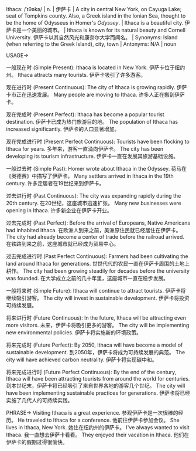 Ithaca: /ˈɪθəkə/ | n. | 伊萨卡 | A city in central New York, on Cayuga Lake; seat of Tompkins county. Also, a Greek island in the Ionian Sea, thought to be the home of Odysseus in Homer's *Odyssey*. | Ithaca is a beautiful city. 伊萨卡是一个美丽的城市。 | Ithaca is known for its natural beauty and Cornell University. 伊萨卡以其自然风光和康奈尔大学而闻名。 | Synonyms:  Island (when referring to the Greek Island), city, town | Antonyms: N/A | noun


USAGE->

一般现在时 (Simple Present):
Ithaca is located in New York. 伊萨卡位于纽约州。
Ithaca attracts many tourists. 伊萨卡吸引了许多游客。

现在进行时 (Present Continuous):
The city of Ithaca is growing rapidly. 伊萨卡市正在迅速发展。
Many people are moving to Ithaca. 许多人正在搬到伊萨卡。

现在完成时 (Present Perfect):
Ithaca has become a popular tourist destination. 伊萨卡已成为热门旅游目的地。
The population of Ithaca has increased significantly. 伊萨卡的人口显著增加。

现在完成进行时 (Present Perfect Continuous):
Tourists have been flocking to Ithaca for years. 多年来，游客一直涌向伊萨卡。
The city has been developing its tourism infrastructure. 伊萨卡一直在发展其旅游基础设施。

一般过去时 (Simple Past):
Homer wrote about Ithaca in the Odyssey. 荷马在《奥德赛》中描写了伊萨卡。
Many settlers arrived in Ithaca in the 19th century. 许多定居者在19世纪来到伊萨卡。

过去进行时 (Past Continuous):
The city was expanding rapidly during the 20th century. 在20世纪，这座城市迅速扩张。
Many new businesses were opening in Ithaca. 许多新企业在伊萨卡开业。

过去完成时 (Past Perfect):
Before the arrival of Europeans, Native Americans had inhabited Ithaca. 在欧洲人到来之前，美洲原住民就已经居住在伊萨卡。
The city had already become a center of trade before the railroad arrived. 在铁路到来之前，这座城市就已经成为贸易中心。

过去完成进行时 (Past Perfect Continuous):
Farmers had been cultivating the land around Ithaca for generations. 世世代代的农民一直在伊萨卡周围的土地上耕作。
The city had been growing steadily for decades before the university was founded. 在大学成立之前的几十年里，这座城市一直在稳步发展。

一般将来时 (Simple Future):
Ithaca will continue to attract tourists. 伊萨卡将继续吸引游客。
The city will invest in sustainable development. 伊萨卡将投资可持续发展。

将来进行时 (Future Continuous):
In the future, Ithaca will be attracting even more visitors. 未来，伊萨卡将吸引更多的游客。
The city will be implementing new environmental policies. 伊萨卡将实施新的环境政策。

将来完成时 (Future Perfect):
By 2050, Ithaca will have become a model of sustainable development. 到2050年，伊萨卡将成为可持续发展的典范。
The city will have achieved carbon neutrality. 伊萨卡将实现碳中和。

将来完成进行时 (Future Perfect Continuous):
By the end of the century, Ithaca will have been attracting tourists from around the world for centuries. 到本世纪末，伊萨卡将已经吸引了来自世界各地的游客几个世纪。
The city will have been implementing sustainable practices for generations. 伊萨卡将已经实施了几代人的可持续实践。


PHRASE->
Visiting Ithaca is a great experience.  参观伊萨卡是一次很棒的经历。
He traveled to Ithaca for a conference. 他前往伊萨卡参加会议。
She lives in Ithaca, New York. 她住在纽约州的伊萨卡。
I've always wanted to visit Ithaca. 我一直想去伊萨卡看看。
They enjoyed their vacation in Ithaca. 他们在伊萨卡的假期过得很愉快。
